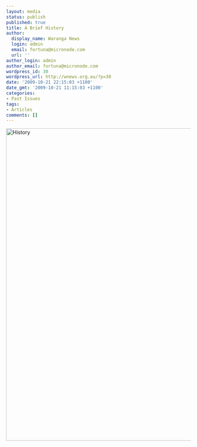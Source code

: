 ```yaml
---
layout: media
status: publish
published: true
title: A Brief History
author:
  display_name: Waranga News
  login: admin
  email: fortuna@micronode.com
  url: ''
author_login: admin
author_email: fortuna@micronode.com
wordpress_id: 30
wordpress_url: http://wnews.org.au/?p=30
date: '2009-10-21 22:15:03 +1100'
date_gmt: '2009-10-21 11:15:03 +1100'
categories:
- Past Issues
tags:
- Articles
comments: []
---
```


<a href="http://wnews.org.au/wp-content/uploads/2009/10/history-1.jpg"><img class="alignnone size-full wp-image-31" style="border: 0pt none;" title="History" src="http://wnews.org.au/wp-content/uploads/2009/10/history-1.jpg" alt="History" width="568" height="853" /></a>
